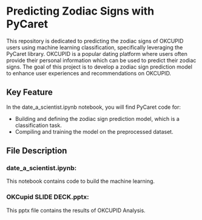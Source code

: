 # Predicting Zodiac Signs with PyCaret

This repository is dedicated to predicting the zodiac signs of OKCUPID users using machine learning classification, specifically leveraging the PyCaret library. OKCUPID is a popular dating platform where users often provide their personal information which can be used to predict their zodiac signs. The goal of this project is to develop a zodiac sign prediction model to enhance user experiences and recommendations on OKCUPID.

## Key Feature

In the date_a_scientist.ipynb notebook, you will find PyCaret code for:

* Building and defining the zodiac sign prediction model, which is a classification task.
* Compiling and training the model on the preprocessed dataset.

## File Description
  
### date_a_scientist.ipynb:

This notebook contains code to build the machine learning.

### OKCupid SLIDE DECK.pptx:

This pptx file contains the results of OKCUPID Analysis.
